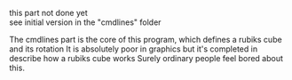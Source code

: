 this part not done yet  
see initial version in the "cmdlines" folder

The cmdlines part is the core of this program, which defines a rubiks cube and its rotation
It is absolutely poor in graphics but it's completed in describe how a rubiks cube works
Surely ordinary people feel bored about this.
